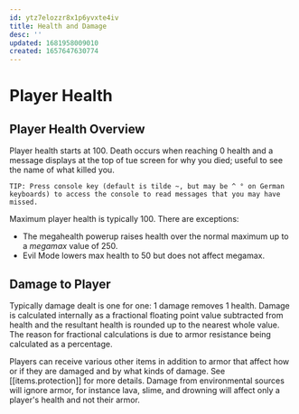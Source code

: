 ```yaml
---
id: ytz7elozzr8x1p6yvxte4iv
title: Health and Damage
desc: ''
updated: 1681958009010
created: 1657647630774
---
```

# Player Health
## Player Health Overview
Player health starts at 100.  Death occurs when reaching 0 health and a message
displays at the top of tue screen for why you died; useful to see the name of
what killed you.

`TIP: Press console key (default is tilde ~, but may be ^ ° on German
keyboards) to access the console to read messages that you may have missed.`

Maximum player health is typically 100.  There are exceptions:
* The megahealth powerup raises health over the normal maximum up to a
  _megamax_ value of 250.
* Evil Mode lowers max health to 50 but does not affect megamax.

## Damage to Player
Typically damage dealt is one for one:  1 damage removes 1 health.  Damage is
calculated internally as a fractional floating point value subtracted from
health and the resultant health is rounded up to the nearest whole value. The
reason for fractional calculations is due to armor resistance being calculated
as a percentage.

Players can receive various other items in addition to armor that affect how or
if they are damaged and by what kinds of damage.  See [[items.protection]] for
more details.  Damage from environmental sources will ignore armor, for
instance lava, slime, and drowning will affect only a player's health and not
their armor.